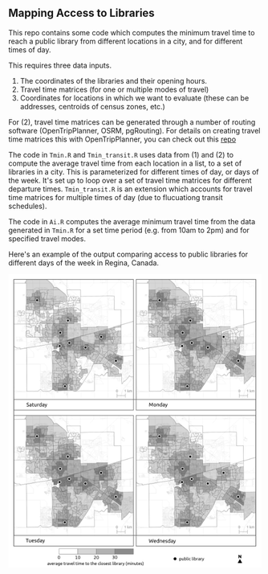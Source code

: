 ## Mapping Access to Libraries

This repo contains some code which computes the minimum travel time to reach a public library from different locations in a city, and for different times of day.

This requires three data inputs.

1. The coordinates of the libraries and their opening hours.
2. Travel time matrices (for one or multiple modes of travel)
3. Coordinates for locations in which we want to evaluate (these can be addresses, centroids of census zones, etc.)

For (2), travel time matrices can be generated through a number of routing software (OpenTripPlanner, OSRM, pgRouting). For details on creating travel time matrices this with OpenTripPlanner, you can check out this [repo](https://github.com/SAUSy-Lab/OpenTripPlanner_analysis)

The code in `Tmin.R` and `Tmin_transit.R` uses data from (1) and (2) to compute the average travel time from each location in a list, to a set of libraries in a city. This is parameterized for different times of day, or days of the week. It's set up to loop over a set of travel time matrices for different departure times. `Tmin_transit.R` is an extension which accounts for travel time matrices for multiple times of day (due to flucuationg transit schedules).

The code in `Ai.R` computes the average minimum travel time from the data generated in `Tmin.R` for a set time period (e.g. from 10am to 2pm) and for specified travel modes.

Here's an example of the output comparing access to public libraries for different days of the week in Regina, Canada.

![img](imgs/day.png)
